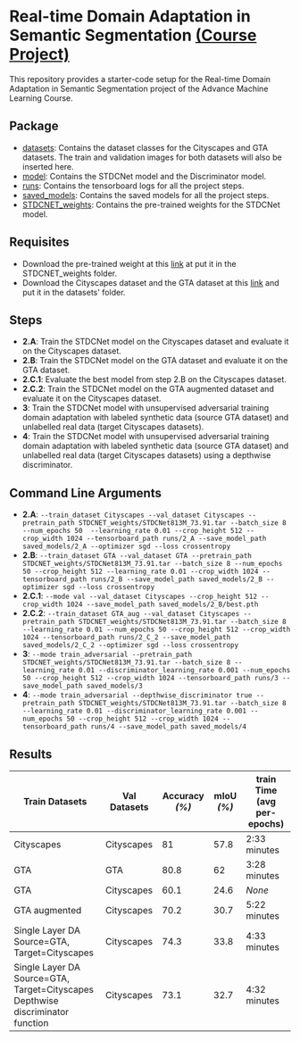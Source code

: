 # Real-time Domain Adaptation in Semantic Segmentation [(Course Project)](https://drive.google.com/file/d/1amm6H_718IabI4bn0OIpsIPSyMl-vku4/view?usp=sharing)

This repository provides a starter-code setup for the Real-time Domain Adaptation in Semantic Segmentation project of the Advance Machine Learning Course.

## Package

- [datasets](https://github.com/Riden15/Real-time-Domain-Adaptation-in-Semantic-Segmentation/tree/main/datasets): Contains the dataset classes for the Cityscapes and GTA datasets. The train and validation images for both datasets will also be inserted here.
- [model](https://github.com/Riden15/Real-time-Domain-Adaptation-in-Semantic-Segmentation/tree/main/model): Contains the STDCNet model and the Discriminator model.
- [runs](https://github.com/Riden15/Real-time-Domain-Adaptation-in-Semantic-Segmentation/tree/main/runs): Contains the tensorboard logs for all the project steps.
- [saved_models](https://github.com/Riden15/Real-time-Domain-Adaptation-in-Semantic-Segmentation/tree/main/saved_models): Contains the saved models for all the project steps.
- [STDCNET_weights](https://github.com/Riden15/Real-time-Domain-Adaptation-in-Semantic-Segmentation/tree/main/STDCNET_weights): Contains the pre-trained weights for the STDCNet model.

## Requisites

- Download the pre-trained weight at this [link](https://drive.google.com/file/d/1Q5CL_z1E5y0BMt10WzE6TbZg8U2nyWUK/view?usp=drive_link) at put it in the STDCNET_weights folder.
- Download the Cityscapes dataset and the GTA dataset at this [link](https://drive.google.com/drive/u/0/folders/1iE8wJT7tuDOVjEBZ7A3tOPZmNdroqG1m) and put it in the datasets' folder.

## Steps

- **2.A**: Train the STDCNet model on the Cityscapes dataset and evaluate it on the Cityscapes dataset.
- **2.B**: Train the STDCNet model on the GTA dataset and evaluate it on the GTA dataset.
- **2.C.1**: Evaluate the best model from step 2.B on the Cityscapes dataset.
- **2.C.2**: Train the STDCNet model on the GTA augmented dataset and evaluate it on the Cityscapes dataset.
- **3**: Train the STDCNet model with unsupervised adversarial training domain adaptation with labeled synthetic data (source GTA dataset) and unlabelled real data (target Cityscapes datasets).
- **4**: Train the STDCNet model with unsupervised adversarial training domain adaptation with labeled synthetic data (source GTA dataset) and unlabelled real data (target Cityscapes datasets) using a depthwise discriminator.

## Command Line Arguments

- **2.A**: ``--train_dataset Cityscapes --val_dataset Cityscapes --pretrain_path STDCNET_weights/STDCNet813M_73.91.tar --batch_size 8 --num_epochs 50 
         --learning_rate 0.01 --crop_height 512 --crop_width 1024 --tensorboard_path runs/2_A --save_model_path saved_models/2_A --optimizer sgd --loss crossentropy``
- **2.B**: ``--train_dataset GTA --val_dataset GTA --pretrain_path STDCNET_weights/STDCNet813M_73.91.tar --batch_size 8 --num_epochs 50 --crop_height 512
        --learning_rate 0.01 --crop_width 1024 --tensorboard_path runs/2_B --save_model_path saved_models/2_B --optimizer sgd --loss crossentropy``
- **2.C.1**: ``--mode val --val_dataset Cityscapes --crop_height 512 --crop_width 1024 --save_model_path saved_models/2_B/best.pth``
- **2.C.2**: ``--train_dataset GTA_aug --val_dataset Cityscapes --pretrain_path STDCNET_weights/STDCNet813M_73.91.tar --batch_size 8 --learning_rate 0.01
          --num_epochs 50 --crop_height 512 --crop_width 1024 --tensorboard_path runs/2_C_2 --save_model_path saved_models/2_C_2 --optimizer sgd --loss crossentropy``
- **3**: ``--mode train_adversarial --pretrain_path STDCNET_weights/STDCNet813M_73.91.tar --batch_size 8 --learning_rate 0.01
      --discriminator_learning_rate 0.001 --num_epochs 50 --crop_height 512 --crop_width 1024 --tensorboard_path runs/3 --save_model_path saved_models/3``
- **4**: ``--mode train_adversarial --depthwise_discriminator true --pretrain_path STDCNET_weights/STDCNet813M_73.91.tar --batch_size 8 --learning_rate 0.01
      --discriminator_learning_rate 0.001 --num_epochs 50 --crop_height 512 --crop_width 1024 --tensorboard_path runs/4 --save_model_path saved_models/4``


## Results

| Train Datasets                                                                             | Val Datasets | Accuracy _(%)_ | mIoU _(%)_ | train Time (avg per-epochs) |
|--------------------------------------------------------------------------------------------|--------------|----------------|------------|-----------------------------|
| Cityscapes                                                                                 | Cityscapes   | 81             | 57.8       | 2:33 minutes                |
| GTA                                                                                        | GTA          | 80.8           | 62         | 3:28 minutes                |
| GTA                                                                                        | Cityscapes   | 60.1           | 24.6       | _None_                      |
| GTA augmented                                                                              | Cityscapes   | 70.2           | 30.7       | 5:22 minutes                |
| Single Layer DA <br/> Source=GTA, Target=Cityscapes                                        | Cityscapes   | 74.3           | 33.8       | 4:33 minutes                |
| Single Layer DA <br/> Source=GTA, Target=Cityscapes <br/> Depthwise discriminator function | Cityscapes   | 73.1           | 32.7       | 4:32 minutes                |